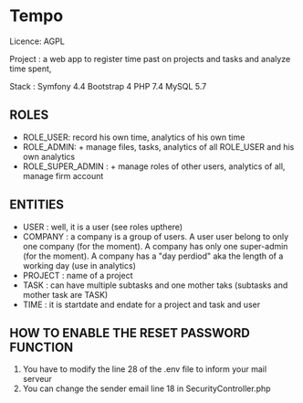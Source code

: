 Tempo
==========

Licence: AGPL

Project : a web app to register time past on projects and tasks and analyze time spent,

Stack : 
Symfony 4.4
Bootstrap 4
PHP 7.4
MySQL 5.7

ROLES
--
- ROLE_USER: record his own time, analytics of his own time
- ROLE_ADMIN: + manage files, tasks, analytics of all ROLE_USER and his own analytics 
- ROLE_SUPER_ADMIN : + manage roles of other users, analytics of all, manage firm account

ENTITIES
--
- USER : well, it is a user (see roles upthere)
- COMPANY : a company is a group of users. A user user belong to only one company (for the moment). A company has only one super-admin (for the moment). A company has a "day perdiod" aka the length of a working day (use in analytics)
- PROJECT : name of a project
- TASK : can have multiple subtasks and one mother taks (subtasks and mother task are TASK)
- TIME : it is startdate and endate for a project and task and user

HOW TO ENABLE THE RESET PASSWORD FUNCTION
--
1. You have to modify the line 28 of the .env file to inform your mail serveur
2. You can change the sender email line 18 in SecurityController.php
